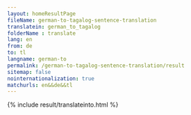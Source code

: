 ```yaml
---
layout: homeResultPage
fileName: german-to-tagalog-sentence-translation
translatein: german_to_tagalog
folderName : translate
lang: en
from: de
to: tl
langname: german-to
permalink: /german-to-tagalog-sentence-translation/result
sitemap: false
nointernationalization: true
matchurls: en&&de&&tl
---
```

{% include result/translateinto.html %}

<script src="/js/result/translation.js" data-foldername="{{page.folderName}}" data-lang="{{page.lang}}"></script>
